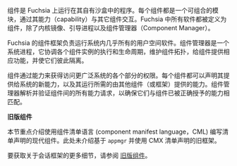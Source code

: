 <!-- A component is a program that runs on Fuchsia in its own sandbox.
Each component is a composable module that interacts with other components
through their capabilities. All software on Fuchsia is defined as a component
except for the kernel image, bootstrapping processes, and the Component Manager. -->
组件是 Fuchsia 上运行在其自有沙盒中的程序。每个组件都是一个可组合的模块，通过其能力（capability）与其它组件交互。Fuchsia 中所有软件都被定义为组件，除了内核镜像、引导进程以及组件管理器（Component Manager）。

<!-- Fuchsia's component framework is responsible for running nearly all user space
software in the system. The Component Manager is a system process that coordinates
the execution and lifecycle of all component instances, maintains the component
topology, provides components with their capabilities, and keeps them isolated
from one another. -->
Fuchsia 的组件框架负责运行系统内几乎所有的用户空间软件。组件管理器是一个系统进程，它协调各个组件实例的执行和生命周期，维护组件拓扑，给组件提供相应功能，并使它们彼此隔离。

<!-- Components obtain privileges to access various parts of the wider system through
capabilities. Each component can declare new capabilities that they offer to the
system and capabilities provided by other components (or the framework) that
they require to function. Component Manager resolves and validates all capability
requests between components to ensure they match capabilities that the component
has been properly granted. -->
组件通过能力来获得访问更广泛系统的各个部分的权限。每个组件都可以声明其提供给系统的新能力，以及其运行所需的由其他组件（或框架）提供的能力。组件管理器解析并验证组件间的所有能力请求，以确保它们与组件已被正确授予的能力相匹配。

<aside class="key-point">
<!-- <b>Legacy components</b> -->
<b>旧版组件</b>

<!-- <p>This section focuses on modern components whose manifest declarations are
written in component manifest language (CML). The legacy framework based on
<code>appmgr</code> and declared using CMX manifests is not covered here. -->
<p>本节重点介绍使用组件清单语言 (component manifest language，CML) 编写清单声明的现代组件。此处未介绍基于 <code>appmgr</code> 并使用 CMX 清单声明的旧框架。

<!-- <p>For more details on the legacy component framework, see
<a href="/concepts/components/v1">legacy components</a>. -->
<p>要获取关于会话框架的更多细节，请参阅
<a href="/concepts/components/v1">旧版组件</a>。
</aside>
